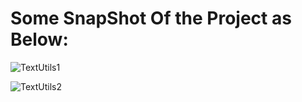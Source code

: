 # Some SnapShot Of the Project as Below:

![TextUtils1](https://user-images.githubusercontent.com/91413755/221014248-2dcd1d27-61be-409e-9836-150855d7bd90.png)


![TextUtils2](https://user-images.githubusercontent.com/91413755/221014254-91059d55-401a-46aa-bb9c-35625d1f835e.png)
